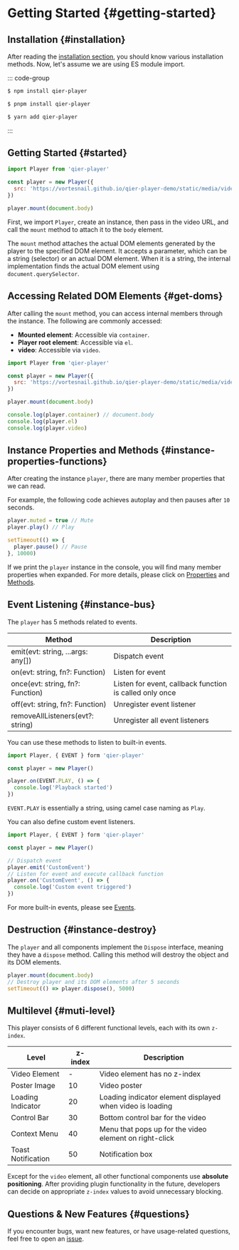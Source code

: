 # Getting Started {#getting-started}

## Installation {#installation}

After reading the [installation section](./installation), you should know various installation methods. Now, let's assume we are using ES module import.

::: code-group

```sh [npm]
$ npm install qier-player
```

```sh [pnpm]
$ pnpm install qier-player
```

```sh [yarn]
$ yarn add qier-player
```

:::

## Getting Started {#started}

```js
import Player from 'qier-player'

const player = new Player({
  src: 'https://vortesnail.github.io/qier-player-demo/static/media/video480p.d116ba09.mp4',
})

player.mount(document.body)
```

First, we import `Player`, create an instance, then pass in the video URL, and call the `mount` method to attach it to the `body` element.

The `mount` method attaches the actual DOM elements generated by the player to the specified DOM element. It accepts a parameter, which can be a string (selector) or an actual DOM element. When it is a string, the internal implementation finds the actual DOM element using `document.querySelector`.

## Accessing Related DOM Elements {#get-doms}

After calling the `mount` method, you can access internal members through the instance. The following are commonly accessed:

- **Mounted element**: Accessible via `container`.
- **Player root element**: Accessible via `el`.
- **video**: Accessible via `video`.

```js
import Player from 'qier-player'

const player = new Player({
  src: 'https://vortesnail.github.io/qier-player-demo/static/media/video480p.d116ba09.mp4',
})

player.mount(document.body)

console.log(player.container) // document.body
console.log(player.el)
console.log(player.video)
```

## Instance Properties and Methods {#instance-properties-functions}

After creating the instance `player`, there are many member properties that we can read.

For example, the following code achieves autoplay and then pauses after `10` seconds.

```js
player.muted = true // Mute
player.play() // Play

setTimeout(() => {
  player.pause() // Pause
}, 10000)
```

If we print the `player` instance in the console, you will find many member properties when expanded. For more details, please click on [Properties](../api/properties) and [Methods](../api/functions).

## Event Listening {#instance-bus}

The `player` has 5 methods related to events.

| Method                              | Description                           |
| --------------------------------- | ---------------------------------- |
| emit(evt: string, ...args: any[]) | Dispatch event                           |
| on(evt: string, fn?: Function)    | Listen for event                           |
| once(evt: string, fn?: Function)  | Listen for event, callback function is called only once |
| off(evt: string, fn?: Function)   | Unregister event listener                       |
| removeAllListeners(evt?: string)  | Unregister all event listeners                   |

You can use these methods to listen to built-in events.

```js
import Player, { EVENT } form 'qier-player'

const player = new Player()

player.on(EVENT.PLAY, () => {
  console.log('Playback started')
})
```

`EVENT.PLAY` is essentially a string, using camel case naming as `Play`.

You can also define custom event listeners.

```js
import Player, { EVENT } form 'qier-player'

const player = new Player()

// Dispatch event
player.emit('CustomEvent')
// Listen for event and execute callback function
player.on('CustomEvent', () => {
  console.log('Custom event triggered')
})
```

For more built-in events, please see [Events](/zh/api/events).

## Destruction {#instance-destroy}

The `player` and all components implement the `Dispose` interface, meaning they have a `dispose` method. Calling this method will destroy the object and its DOM elements.

```js
player.mount(document.body)
// Destroy player and its DOM elements after 5 seconds
setTimeout(() => player.dispose(), 5000)
```

## Multilevel {#muti-level}

This player consists of 6 different functional levels, each with its own `z-index`.

| Level              | z-index | Description                             |
| ----------------- | ------ | -------------------------------- |
| Video Element    | -      | Video element has no z-index       |
| Poster Image       | 10     | Video poster                         |
| Loading Indicator    | 20     | Loading indicator element displayed when video is loading |
| Control Bar | 30     | Bottom control bar for the video                   |
| Context Menu     | 40     | Menu that pops up for the video element on right-click           |
| Toast Notification      | 50     | Notification box                          |

Except for the `video` element, all other functional components use **absolute positioning**. After providing plugin functionality in the future, developers can decide on appropriate `z-index` values to avoid unnecessary blocking.

## Questions & New Features {#questions}

If you encounter bugs, want new features, or have usage-related questions, feel free to open an [issue](https://github.com/vortesnail/qier-player/issues/new/choose).
